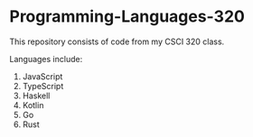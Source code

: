 # Programming-Languages-320

This repository consists of code from my CSCI 320 class.

Languages include:
  1. JavaScript
  2. TypeScript
  3. Haskell
  4. Kotlin
  5. Go
  7. Rust
